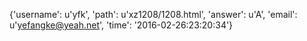 {'username': u'yfk', 'path': u'xz1208/1208.html', 'answer': u'A', 'email': u'yefangke@yeah.net', 'time': '2016-02-26:23:20:34'}